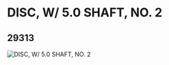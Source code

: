 # DISC, W/ 5.0 SHAFT, NO. 2
## 29313
![DISC, W/ 5.0 SHAFT, NO. 2](https://lc-www-live-s.legocdn.com/media/bricks/5/2/6173754.jpg)